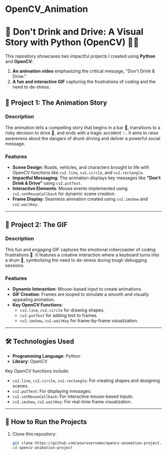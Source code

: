 # OpenCV_Animation

# 🚫 Don't Drink and Drive: A Visual Story with Python (OpenCV) 🚗🍷  

This repository showcases two impactful projects I created using **Python** and **OpenCV**:  
1. **An animation video** emphasizing the critical message, "Don't Drink & Drive."  
2. **A fun and interactive GIF** capturing the frustrations of coding and the need to de-stress.  

## 🔹 Project 1: The Animation Story  
### Description  
The animation tells a compelling story that begins in a bar 🍻, transitions to a risky decision to drive 🚗, and ends with a tragic accident 💥. It aims to raise awareness about the dangers of drunk driving and deliver a powerful social message.  

### Features  
- **Scene Design**: Roads, vehicles, and characters brought to life with OpenCV functions like `cv2.line`, `cv2.circle`, and `cv2.rectangle`.  
- **Impactful Messaging**: The animation displays key messages like **"Don't Drink & Drive"** using `cv2.putText`.  
- **Interactive Elements**: Mouse events implemented using `cv2.setMouseCallback` for dynamic scene creation.  
- **Frame Display**: Seamless animation created using `cv2.imshow` and `cv2.waitKey`.  

---

## 🔹 Project 2: The GIF  
### Description  
This fun and engaging GIF captures the emotional rollercoaster of coding frustrations 🐞. It features a creative interaction where a keyboard turns into a drum 🥁, symbolizing the need to de-stress during tough debugging sessions.  

### Features  
- **Dynamic Interaction**: Mouse-based input to create animations.  
- **GIF Creation**: Frames are looped to simulate a smooth and visually appealing animation.  
- **Key OpenCV Functions**:  
  - `cv2.line`, `cv2.circle` for drawing shapes.  
  - `cv2.putText` for adding text to frames.  
  - `cv2.imshow`, `cv2.waitKey` for frame-by-frame visualization.  

---

## 🛠️ Technologies Used  
- **Programming Language**: Python  
- **Library**: OpenCV  

Key OpenCV functions include:  
- `cv2.line`, `cv2.circle`, `cv2.rectangle`: For creating shapes and designing scenes.  
- `cv2.putText`: For displaying messages.  
- `cv2.setMouseCallback`: For interactive mouse-based inputs.  
- `cv2.imshow`, `cv2.waitKey`: For real-time frame visualization.  

---

## 🚀 How to Run the Projects  
1. Clone this repository:  
   ```bash  
   git clone https://github.com/yourusername/opencv-animation-project.git  
   cd opencv-animation-project  
